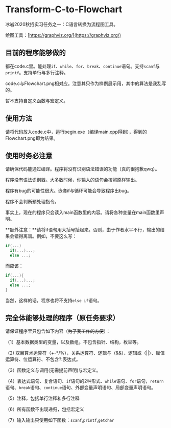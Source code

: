 # Transform-C-to-Flowchart

冰岩2020秋招实习任务之一：C语言转换为流程图工具。

绘图工具：[https://graphviz.org/](https://graphviz.org/)

## 目前的程序能够做的

都在code.c里。能处理`if`、`while`、`for`、`break`、`continue`语句。支持`scanf`与`printf`。支持单行与多行注释。

code.c与Flowchart.png相对应。注意其只作为样例展示用，其中的算法是我乱写的。

暂不支持自定义函数与宏定义。

## 使用方法

请将代码放入code.c中，运行begin.exe（编译main.cpp得到），得到的Flowchart.png即为结果。

## 使用时务必注意

请确保代码能通过编译。程序将没有识别语法错误的功能（真的很抱歉qwq）。

程序没有语法识别器。大多数时候，你输入的语句会按照原样输出。

程序有bug的可能性很大。嵌套if与循环可能会导致程序出bug。

程序不会判断预处理指令。

事实上，现在的程序只会读入main函数里的内容。请将各种变量在main函数里声明。

**额外注意：**请将if语句用大括号括起来。否则，由于作者水平不行，输出的结果会错得离谱。例如，不要这么写：

```cpp
if(...)
  if(...)...;
  else ...;
```

而应该：

```cpp
if(...){
  if(...)...;
  else ...;
}
```

当然，这样的话，程序也将不支持`else if`语句。

## 完全体能够处理的程序（原任务要求）

请保证程序里只包含如下内容（~~为了我工作的方便~~）： 

（1）基本数据类型的变量，以及数组。不包含指针、结构，枚举等。

（2) 双目算术运算符（+-*/%），关系运算符、逻辑与（&&）、逻辑或（||）、赋值运算符、位运算符、不包含?:表达式。

（3）函数定义与调用(无需提前声明)与宏定义。

（4）表达式语句、复合语句、`if`语句的2种形式、`while`语句、`for`语句，`return`语句、`break`语句、`continue`语句、外部变量声明语句、局部变量声明语句。

（5）注释，包括单行注释和多行注释

（6）所有函数不出现递归，包括宏定义

（7）输入输出只使用如下函数：`scanf`,`printf`,`getchar`
